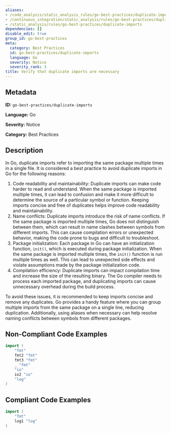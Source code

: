 ```yaml
---
aliases:
- /code_analysis/static_analysis_rules/go-best-practices/duplicate-imports
- /continuous_integration/static_analysis/rules/go-best-practices/duplicate-imports
- /static_analysis/rules/go-best-practices/duplicate-imports
dependencies: []
disable_edit: true
group_id: go-best-practices
meta:
  category: Best Practices
  id: go-best-practices/duplicate-imports
  language: Go
  severity: Notice
  severity_rank: 3
title: Verify that duplicate imports are necessary
---
```

<!--  SOURCED FROM https://github.com/DataDog/datadog-static-analyzer-rule-docs -->


## Metadata
**ID:** `go-best-practices/duplicate-imports`

**Language:** Go

**Severity:** Notice

**Category:** Best Practices

## Description
In Go, duplicate imports refer to importing the same package multiple times in a single file. It is considered a best practice to avoid duplicate imports in Go for the following reasons:

1.  Code readability and maintainability: Duplicate imports can make code harder to read and understand. When the same package is imported multiple times, it can lead to confusion and make it more difficult to determine the source of a particular symbol or function. Keeping imports concise and free of duplicates helps improve code readability and maintainability.
2.  Name conflicts: Duplicate imports introduce the risk of name conflicts. If the same package is imported multiple times, Go does not distinguish between them, which can result in name clashes between symbols from different imports. This can cause compilation errors or unexpected behavior, making the code prone to bugs and difficult to troubleshoot.
3.  Package initialization: Each package in Go can have an initialization function, `init()`, which is executed during package initialization. When the same package is imported multiple times, the `init()` function is run multiple times as well. This can lead to unexpected side effects and violate assumptions made by the package initialization code.
4.  Compilation efficiency: Duplicate imports can impact compilation time and increase the size of the resulting binary. The Go compiler needs to process each imported package, and duplicating imports can cause unnecessary overhead during the build process.

To avoid these issues, it is recommended to keep imports concise and remove any duplicates. Go provides a handy feature where you can group multiple imports from the same package on a single line, reducing duplication. Additionally, using aliases when necessary can help resolve naming conflicts between symbols from different packages.


## Non-Compliant Code Examples
```go
import (
    "fmt"
    fmt2 "fmt"
    fmt3 "fmt"
    _ "fmt"
    "io"
    io2 "io"
    "log"
)
```

## Compliant Code Examples
```go
import (
    "fmt"
    log1 "log"
)
```

